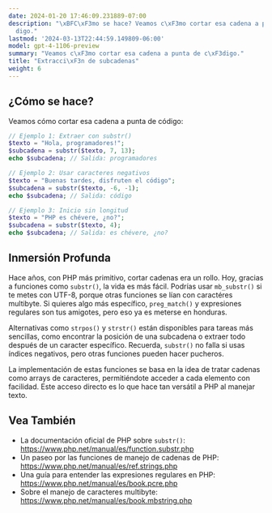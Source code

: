 ```yaml
---
date: 2024-01-20 17:46:09.231889-07:00
description: "\xBFC\xF3mo se hace? Veamos c\xF3mo cortar esa cadena a punta de c\xF3\
  digo."
lastmod: '2024-03-13T22:44:59.149809-06:00'
model: gpt-4-1106-preview
summary: "Veamos c\xF3mo cortar esa cadena a punta de c\xF3digo."
title: "Extracci\xF3n de subcadenas"
weight: 6
---
```


## ¿Cómo se hace?
Veamos cómo cortar esa cadena a punta de código:

```php
// Ejemplo 1: Extraer con substr()
$texto = "Hola, programadores!";
$subcadena = substr($texto, 7, 13);
echo $subcadena; // Salida: programadores

// Ejemplo 2: Usar caracteres negativos
$texto = "Buenas tardes, disfruten el código";
$subcadena = substr($texto, -6, -1);
echo $subcadena; // Salida: código

// Ejemplo 3: Inicio sin longitud
$texto = "PHP es chévere, ¿no?";
$subcadena = substr($texto, 4);
echo $subcadena; // Salida: es chévere, ¿no?
```

## Inmersión Profunda
Hace años, con PHP más primitivo, cortar cadenas era un rollo. Hoy, gracias a funciones como `substr()`, la vida es más fácil. Podrías usar `mb_substr()` si te metes con UTF-8, porque otras funciones se lían con caractéres multibyte. Si quieres algo más específico, `preg_match()` y expresiones regulares son tus amigotes, pero eso ya es meterse en honduras.

Alternativas como `strpos()` y `strstr()` están disponibles para tareas más sencillas, como encontrar la posición de una subcadena o extraer todo después de un caracter específico. Recuerda, `substr()` no falla si usas índices negativos, pero otras funciones pueden hacer pucheros.

La implementación de estas funciones se basa en la idea de tratar cadenas como arrays de caracteres, permitiéndote acceder a cada elemento con facilidad. Este acceso directo es lo que hace tan versátil a PHP al manejar texto.

## Vea También
- La documentación oficial de PHP sobre `substr()`: https://www.php.net/manual/es/function.substr.php
- Un paseo por las funciones de manejo de cadenas de PHP: https://www.php.net/manual/es/ref.strings.php
- Una guía para entender las expresiones regulares en PHP: https://www.php.net/manual/es/book.pcre.php
- Sobre el manejo de caracteres multibyte: https://www.php.net/manual/es/book.mbstring.php
